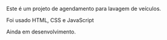 Este é um projeto de agendamento para lavagem de veículos.

Foi usado HTML, CSS e JavaScript

Ainda em desenvolvimento.
